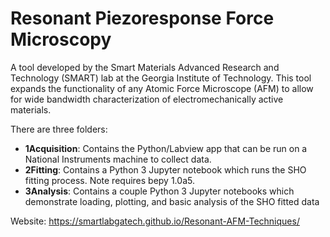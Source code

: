 # Resonant Piezoresponse Force Microscopy

A tool developed by the Smart Materials Advanced Research and Technology (SMART) lab at the Georgia Institute of Technology. This tool expands the functionality of any Atomic Force Microscope (AFM) to allow for wide bandwidth characterization of electromechanically active materials.

There are three folders:

  - __1Acquisition__: Contains the Python/Labview app that can be run on a National Instruments machine to collect data.
  - __2Fitting__: Contains a Python 3 Jupyter notebook which runs the SHO fitting process. Note requires bepy 1.0a5.
  - __3Analysis__: Contains a couple Python 3 Jupyter notebooks which demonstrate loading, plotting, and basic analysis of the SHO fitted data 

Website: https://smartlabgatech.github.io/Resonant-AFM-Techniques/
